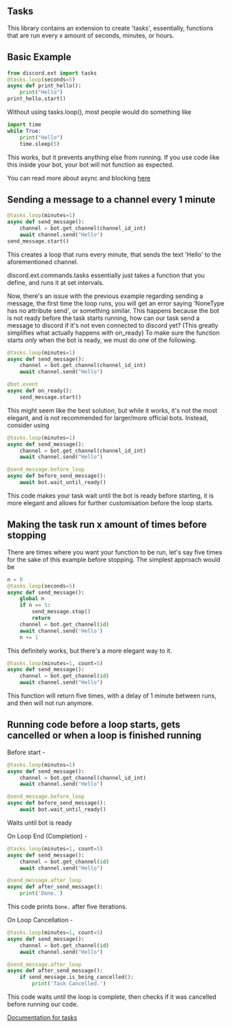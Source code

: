 Tasks
------------------
This library contains an extension to create 'tasks', essentially, functions that are run every x amount of seconds, minutes, or hours.

## Basic Example
```python
from discord.ext import tasks
@tasks.loop(seconds=5)
async def print_hello():
    print("Hello")
print_hello.start()
```
Without using tasks.loop(), most people would do something like
```python
import time
while True:
    print("Hello")
    time.sleep(5)
```
This works, but it prevents anything else from running. If you use code like this inside your bot, your bot will not function as expected.

You can read more about async and blocking [here](blocking.md)

## Sending a message to a channel every 1 minute
```python
@tasks.loop(minutes=1)
async def send_message():
    channel = bot.get_channel(channel_id_int)
    await channel.send("Hello")
send_message.start()
```
This creates a loop that runs every minute, that sends the text 'Hello' to the aforementioned channel.

discord.ext.commands.tasks essentially just takes a function that you define, and runs it at set intervals.

Now, there's an issue with the previous example regarding sending a message, the first time the loop runs, you will get an error saying 'NoneType has no attribute send', or something similar. This happens because the bot is not ready before the task starts running, how can our task send a message to discord if it's not even connected to discord yet? (This greatly simplifies what actually happens with on_ready) To make sure the function starts *only* when the bot is ready, we must do one of the following.
```python
@tasks.loop(minutes=1)
async def send_message():
    channel = bot.get_channel(channel_id_int)
    await channel.send("Hello")

@bot.event
async def on_ready():
    send_message.start()
```
This might seem like the best solution, but while it works, it's not the most elegant, and is not recommended for larger/more official bots. Instead, consider using
```python
@tasks.loop(minutes=1)
async def send_message():
    channel = bot.get_channel(channel_id_int)
    await channel.send("Hello")

@send_message.before_loop
async def before_send_message():
    await bot.wait_until_ready()
```
This code makes your task wait until the bot is ready before starting, it is more elegant and allows for further customisation before the loop starts.

## Making the task run x amount of times before stopping
There are times where you want your function to be run, let's say five times for the sake of this example before stopping. The simplest approach would be
```python
n = 0
@tasks.loop(seconds=5)
async def send_message():
    global n
    if n == 5:
        send_message.stop()
        return
    channel = bot.get_channel(id)
    await channel.send('Hello')
    n += 1
```
This definitely works, but there's a more elegant way to it.
```python
@tasks.loop(minutes=1, count=5)
async def send_message():
    channel = bot.get_channel(id)
    await channel.send("Hello")
```
This function will return five times, with a delay of 1 minute between runs, and then will not run anymore.

## Running code before a loop starts, gets cancelled or when a loop is finished running
Before start - 
```python
@tasks.loop(minutes=1)
async def send_message():
    channel = bot.get_channel(channel_id_int)
    await channel.send("Hello")

@send_message.before_loop
async def before_send_message():
    await bot.wait_until_ready()
```
Waits until bot is ready

On Loop End (Completion) -
```python
@tasks.loop(minutes=1, count=5)
async def send_message():
    channel = bot.get_channel(id)
    await channel.send("Hello")

@send_message.after_loop
async def after_send_message():
    print('Done.')
```
This code prints `Done.` after five iterations.

On Loop Cancellation -
```python
@tasks.loop(minutes=1, count=5)
async def send_message():
    channel = bot.get_channel(id)
    await channel.send("Hello")

@send_message.after_loop
async def after_send_message():
    if send_message.is_being_cancelled():
        print('Task Cancelled.')
```
This code waits until the loop is complete, then checks if it was cancelled before running our code.

[Documentation for tasks](https://discordpy.readthedocs.io/en/stable/ext/tasks/index.html)
